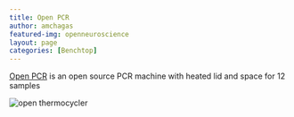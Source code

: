 ```yaml
---
title: Open PCR
author: amchagas
featured-img: openneuroscience
layout: page
categories: [Benchtop]
---
```


[Open PCR](https://openpcr.org/) is an open source PCR machine with heated lid and space for 12 samples

![open thermocycler](https://openpcr.org/assets/machine-34ba9a259de2ce130a96f9f6380cc9da.png "open PCR")

